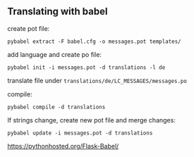 ## Translating with babel

create pot file:

`pybabel extract -F babel.cfg -o messages.pot templates/`

add language and create po file:

`pybabel init -i messages.pot -d translations -l de`

translate file under `translations/de/LC_MESSAGES/messages.po`

compile:

`pybabel compile -d translations`

If strings change, create new pot file and merge changes:

`pybabel update -i messages.pot -d translations`


https://pythonhosted.org/Flask-Babel/
